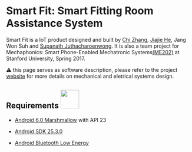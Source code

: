 # Smart Fit: Smart Fitting Room Assistance System
Smart Fit is a IoT product designed and built by [Chi Zhang](https://www.linkedin.com/in/zhang-chi/), [Jiajie He](https://www.linkedin.com/in/jiajie-he/), Jang Won Suh and [Supanath Juthacharoenwong](https://www.linkedin.com/in/supanath-juthacharoenwong-02754353/). It is also a team project for Mechaphonics: Smart Phone-Enabled Mechatronic Systems[(ME202)](http://explorecourses.stanford.edu/search?view=catalog&filter-coursestatus-Active=on&page=0&catalog=&academicYear=&q=Mechaphonics&collapse=) at Stanford University, Spring 2017.

:warning: this page serves as software description, please refer to the project [website](http://me202smartfit.weebly.com/) for more details on mechanical and eletrical systems design.

## Requirements <img src="https://lh6.ggpht.com/ydol6v1uv6PCQdVZU3D0HucU6fqbYbQctmOqkwJ56QD65h3OaNam5cELB3FgnZpMCII=w300" width="50" height="50" />
- [Android 6.0 Marshmallow](https://www.android.com/versions/marshmallow-6-0/) with API 23

- [Android SDK 25.3.0](https://developer.android.com/studio/releases/sdk-tools.html)
- [Android Bluetooth Low Energy](https://developer.android.com/guide/topics/connectivity/bluetooth-le.html)
